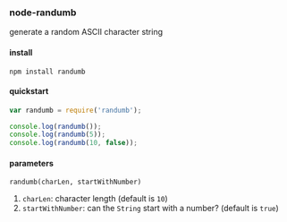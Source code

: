 ### node-randumb
generate a random ASCII character string



#### install

`npm install randumb`



#### quickstart

```javascript
var randumb = require('randumb');

console.log(randumb());
console.log(randumb(5));
console.log(randumb(10, false));
```



#### parameters

`randumb(charLen, startWithNumber)`

1. `charLen`: character length (default is `10`)
2. `startWithNumber`: can the `String` start with a number? (default is `true`)

